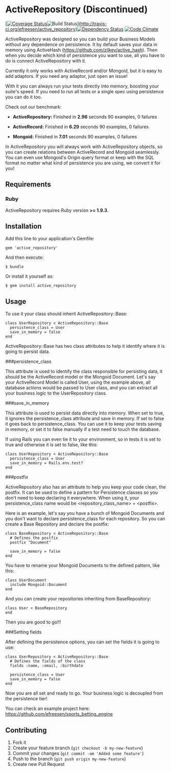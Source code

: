 # ActiveRepository (Discontinued)

[[![Coverage Status](https://coveralls.io/repos/efreesen/active_repository/badge.png)](https://coveralls.io/r/efreesen/active_repository)![Build Status](https://secure.travis-ci.org/efreesen/active_repository.png)](http://travis-ci.org/efreesen/active_repository)[![Dependency Status](https://gemnasium.com/efreesen/active_repository.png)](https://gemnasium.com/efreesen/active_repository) [![Code Climate](https://codeclimate.com/github/efreesen/active_repository.png)](https://codeclimate.com/github/efreesen/active_repository)

ActiveRepository was designed so you can build your Business Models without any dependence on persistence. It by default saves your data in memory using ActiveHash (https://github.com/zilkey/active_hash). Then when you decide which kind of persistence you want to use, all you have to do is connect ActiveRepository with it.

Currently it only works with ActiveRecord and/or Mongoid, but it is easy to add adaptors. If you need any adaptor, just open an issue!

With it you can always run your tests directly into memory, boosting your suite's speed. If you need to run all tests or a single spec using persistence you can do it too.

Check out our benchmark:

* **ActiveRepository:**
  Finished in **2.96** seconds
  90 examples, 0 failures

* **ActiveRecord:**
  Finished in **6.29** seconds
  90 examples, 0 failures

* **Mongoid:**
  Finished in **7.01** seconds
  90 examples, 0 failures

In ActiveRepository you will always work with ActiveRepository objects, so you can create relations between ActiveRecord and Mongoid seamlessly. You can even use Mongoid's Origin query format or keep with the SQL format no matter what kind of persistence you are using, we convert it for you!

## Requirements

### Ruby

ActiveRepository requires Ruby version **>= 1.9.3**.

## Installation

Add this line to your application's Gemfile:

    gem 'active_repository'

And then execute:

    $ bundle

Or install it yourself as:

    $ gem install active_repository

## Usage

To use it your class should inherit ActiveRepository::Base:

    class UserRepository < ActiveRepository::Base
      persistence_class = User
      save_in_memory = false
    end

ActiveRepository::Base has two class attributes to help it identify where it is going to persist data.

###persistence_class

This attribute is used to identify the class responsible for persisting data, it should be the ActiveRecord model or the Mongoid Document. Let's say your ActiveRecord Model is called User, using the example above, all database actions would be passed to User class, and you can extract all your business logic to the UserRepository class.

###save_in_memory

This attribute is used to persist data directly into memory. When set to true, it ignores the persistence_class attribute and save in memory. If set to false it goes back to persistence_class. You can use it to keep your tests saving in memory, or set it to false manually if a test need to touch the database.

If using Rails you can even tie it to your environment, so in tests it is set to true and otherwise it is set to false, like this:

    class UserRepository < ActiveRepository::Base
      persistence_class = User
      save_in_memory = Rails.env.test?
    end

###postfix

ActiveRepository also has an attribute to help you keep your code clean, the postfix. It can be used to define a pattern for Persistence classes so you don't need to keep declaring it everywhere. When using it, your persistence_class name would be \<repository_class_name\> + \<postfix\>.

Here is an example, let's say you have a bunch of Mongoid Documents and you don't want to declare persistence_class for each repository. So you can create a Base Repository and declare the postfix:

    class BaseRepository < ActiveRepository::Base
      # Defines the postfix
      postfix "Document"

      save_in_memory = false
    end

You have to rename your Mongoid Documents to the defined pattern, like this:

    class UserDocument
      include Mongoid::Document
    end

And you can create your repositories inheriting from BaseRepository:

    class User < BaseRepository
    end

Then you are good to go!!!

###Setting fields

After defining the persistence options, you can set the fields it is going to use:

    class UserRepository < ActiveRepository::Base
      # Defines the fields of the class
      fields :name, :email, :birthdate

      persistence_class = User
      save_in_memory = false
    end

Now you are all set and ready to go. Your business logic is decoupled from the persistence tier!

You can check an example project here: https://github.com/efreesen/sports_betting_engine

## Contributing

1. Fork it
2. Create your feature branch (`git checkout -b my-new-feature`)
3. Commit your changes (`git commit -am 'Added some feature'`)
4. Push to the branch (`git push origin my-new-feature`)
5. Create new Pull Request
